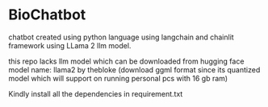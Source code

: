 # BioChatbot
chatbot created using python language using langchain and chainlit framework using LLama 2 llm model.


this repo lacks llm model which can be downloaded from hugging face 
model name: llama2 by thebloke 
(download ggml format since its quantized model which will support on running personal pcs with 16 gb ram)

Kindly install all the dependencies in requirement.txt 
